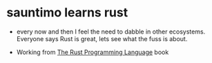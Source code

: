 # sauntimo learns rust

- every now and then I feel the need to dabble in other ecosystems. Everyone says Rust is great, lets see what the fuss is about.

- Working from [The Rust Programming Language](https://doc.rust-lang.org/stable/book) book
